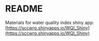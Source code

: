 # README

Materials for water quality index shiny app: [https://sccwrp.shinyapps.io/WQI_Shiny](https://sccwrp.shinyapps.io/WQI_Shiny)

